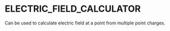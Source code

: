 # ELECTRIC_FIELD_CALCULATOR
Can be used to calculate electric field at a point from multiple point charges.
